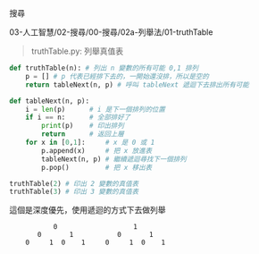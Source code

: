 搜尋



03-人工智慧/02-搜尋/00-搜尋/02a-列舉法/01-truthTable

> truthTable.py: 列舉真值表

```python
def truthTable(n): # 列出 n 變數的所有可能 0,1 排列
	p = [] # p 代表已經排下去的，一開始還沒排，所以是空的
	return tableNext(n, p) # 呼叫 tableNext 遞迴下去排出所有可能

def tableNext(n, p):
	i = len(p)      # i 是下一個排列的位置
	if i == n:		# 全部排好了
		print(p)	# 印出排列
		return      # 返回上層
	for x in [0,1]:     # x 是 0 或 1
		p.append(x)		# 把 x 放進表
		tableNext(n, p)	# 繼續遞迴尋找下一個排列
		p.pop()			# 把 x 移出表

truthTable(2) # 印出 2 變數的真值表
truthTable(3) # 印出 3 變數的真值表
```

 這個是深度優先，使用遞迴的方式下去做列舉

```
           0                   1
       0       1           0       1
    0     1  0    1     0     1  0    1                          
```

